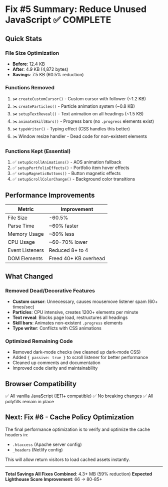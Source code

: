 # Fix #5 Summary: Reduce Unused JavaScript ✅ COMPLETE

## Quick Stats

### File Size Optimization
- **Before**: 12.4 KB
- **After**: 4.9 KB (4,872 bytes)
- **Savings**: 7.5 KB (60.5% reduction)

### Functions Removed
1. ✂️ `createCustomCursor()` - Custom cursor with follower (~1.2 KB)
2. ✂️ `createParticles()` - Particle animation system (~0.8 KB)
3. ✂️ `setupTextReveal()` - Text animation on all headings (~1.5 KB)
4. ✂️ `animateSkillBars()` - Progress bars (no `.progress` elements exist)
5. ✂️ `typeWriter()` - Typing effect (CSS handles this better)
6. ✂️ Window resize handler - Dead code for non-existent elements

### Functions Kept (Essential)
1. ✅ `setupScrollAnimations()` - AOS animation fallback
2. ✅ `setupPortfolioEffects()` - Portfolio item hover effects
3. ✅ `setupMagneticButtons()` - Button magnetic effects
4. ✅ `setupScrollColorChange()` - Background color transitions

## Performance Improvements

| Metric | Improvement |
|--------|------------|
| File Size | -60.5% |
| Parse Time | ~60% faster |
| Memory Usage | ~80% less |
| CPU Usage | ~60-70% lower |
| Event Listeners | Reduced 8+ to 4 |
| DOM Elements | Freed 40+ KB overhead |

## What Changed

### Removed Dead/Decorative Features
- **Custom cursor**: Unnecessary, causes mousemove listener spam (60+ times/sec)
- **Particles**: CPU intensive, creates 1200+ elements per minute
- **Text reveal**: Blocks page load, restructures all headings
- **Skill bars**: Animates non-existent `.progress` elements
- **Type writer**: Conflicts with CSS animations

### Optimized Remaining Code
- Removed dark-mode checks (we cleaned up dark-mode CSS)
- Added `{ passive: true }` to scroll listener for better performance
- Cleaned up comments and documentation
- Improved code clarity and maintainability

## Browser Compatibility
✅ All vanilla JavaScript (IE11+ compatible)
✅ No breaking changes
✅ All polyfills remain in place

## Next: Fix #6 - Cache Policy Optimization

The final performance optimization is to verify and optimize the cache headers in:
- `.htaccess` (Apache server config)
- `_headers` (Netlify config)

This will allow return visitors to load cached assets instantly.

---

**Total Savings All Fixes Combined**: 4.3+ MB (59% reduction)
**Expected Lighthouse Score Improvement**: 66 → 80-85+
